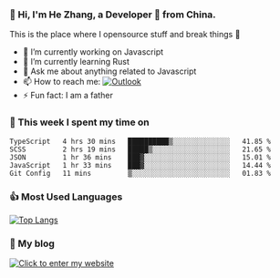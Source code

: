 ### 👋 Hi, I'm He Zhang, a Developer 🚀 from China.

This is the place where I opensource stuff and break things :rofl:

- 🔭  I’m currently working on Javascript
- 🌱  I’m currently learning Rust
- 💬  Ask me about anything related to Javascript
- 📫  How to reach me: [![Outlook](https://img.shields.io/badge/-Outlook-0078D4?style=flat&logo=Microsoft-Outlook&logoColor=white)](mailto:zhanghecool@outlook.com)
- ⚡  Fun fact: I am a father

### 💪 This week I spent my time on 
<!--START_SECTION:waka-->
```text
TypeScript   4 hrs 30 mins   ██████████▒░░░░░░░░░░░░░░   41.85 % 
SCSS         2 hrs 19 mins   █████▒░░░░░░░░░░░░░░░░░░░   21.65 % 
JSON         1 hr 36 mins    ███▓░░░░░░░░░░░░░░░░░░░░░   15.01 % 
JavaScript   1 hr 33 mins    ███▓░░░░░░░░░░░░░░░░░░░░░   14.44 % 
Git Config   11 mins         ▒░░░░░░░░░░░░░░░░░░░░░░░░   01.83 % 
```
<!--END_SECTION:waka-->

### 👍 Most Used Languages
[![Top Langs](https://github-readme-stats.vercel.app/api/top-langs/?username=zhanghecool&layout=compact)](https://zhanghe.cool)

### 🌈 My blog 
[![Click to enter my website](https://cdn.jsdelivr.net/gh/zhanghecool/assets/images/gif/zhanghecools.gif)](https://zhanghe.cool)
